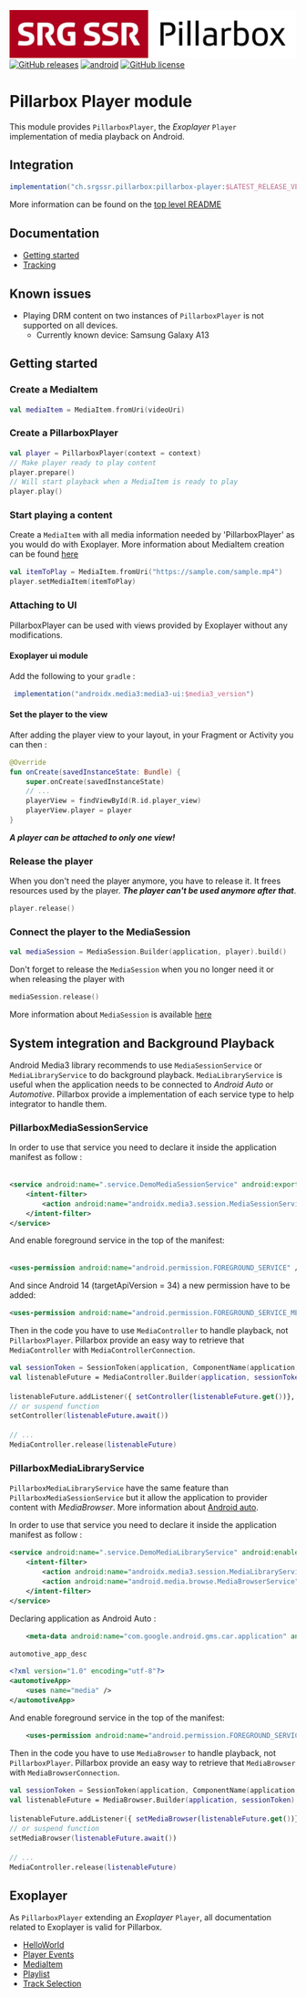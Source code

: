 [![Pillarbox logo](https://github.com/SRGSSR/pillarbox-apple/blob/main/docs/README-images/logo.jpg)](https://github.com/SRGSSR/pillarbox-android)
[![GitHub releases](https://img.shields.io/github/v/release/SRGSSR/pillarbox-android)](https://github.com/SRGSSR/pillarbox-android/releases)
[![android](https://img.shields.io/badge/android-21+-green)](https://github.com/SRGSSR/pillarbox-android)
[![GitHub license](https://img.shields.io/github/license/SRGSSR/pillarbox-android)](https://github.com/SRGSSR/pillarbox-android/blob/main/LICENSE)

# Pillarbox Player module

This module provides `PillarboxPlayer`, the _Exoplayer_ `Player` implementation of media playback on Android.

## Integration

```gradle
implementation("ch.srgssr.pillarbox:pillarbox-player:$LATEST_RELEASE_VERSION")
```

More information can be found on the [top level README](../docs/README.md)

## Documentation
- [Getting started](#getting-started)
- [Tracking](./MediaItemTracking.md)

## Known issues
- Playing DRM content on two instances of `PillarboxPlayer` is not supported on all devices.
  - Currently known device: Samsung Galaxy A13

## Getting started

### Create a MediaItem




```kotlin
val mediaItem = MediaItem.fromUri(videoUri)
```

### Create a PillarboxPlayer

```kotlin
val player = PillarboxPlayer(context = context)
// Make player ready to play content
player.prepare()
// Will start playback when a MediaItem is ready to play
player.play() 
```

### Start playing a content

Create a `MediaItem` with all media information needed by 'PillarboxPlayer' as you would do with Exoplayer.
More information about MediaItem creation can be found [here](https://developer.android.com/media/media3/exoplayer/media-items)

```kotlin
val itemToPlay = MediaItem.fromUri("https://sample.com/sample.mp4")
player.setMediaItem(itemToPlay)
```

### Attaching to UI

PillarboxPlayer can be used with views provided by Exoplayer without any modifications.

#### Exoplayer ui module

Add the following to your `gradle` :

```gradle
 implementation("androidx.media3:media3-ui:$media3_version")
```

#### Set the player to the view

After adding the player view to your layout, in your Fragment or Activity you can then :

```kotlin
@Override
fun onCreate(savedInstanceState: Bundle) {
    super.onCreate(savedInstanceState)
    // ...
    playerView = findViewById(R.id.player_view)
    playerView.player = player
}
```

**_A player can be attached to only one view!_**

### Release the player

When you don't need the player anymore, you have to release it. It frees resources used by the player. **_The player can't be used anymore after
that_**.

```kotlin
player.release()
```

### Connect the player to the MediaSession

```kotlin
val mediaSession = MediaSession.Builder(application, player).build()
```

Don't forget to release the `MediaSession` when you no longer need it or when releasing the player with

```kotlin
mediaSession.release()
```

More information about `MediaSession` is available [here](https://developer.android.com/guide/topics/media/media3/getting-started/mediasession)

## System integration and Background Playback

Android Media3 library recommends to use `MediaSessionService` or `MediaLibraryService` to do background playback. `MediaLibraryService` is useful
when the application needs to be connected to _Android Auto_ or _Automotive_. Pillarbox provide a implementation of each service type to help
integrator to handle them.

### PillarboxMediaSessionService

In order to use that service you need to declare it inside the application manifest as follow :

```xml

<service android:name=".service.DemoMediaSessionService" android:exported="true" android:foregroundServiceType="mediaPlayback">
    <intent-filter>
        <action android:name="androidx.media3.session.MediaSessionService" />
    </intent-filter>
</service>
```

And enable foreground service in the top of the manifest:

```xml

<uses-permission android:name="android.permission.FOREGROUND_SERVICE" />
```

And since Android 14 (targetApiVersion = 34) a new permission have to be added:

```xml
<uses-permission android:name="android.permission.FOREGROUND_SERVICE_MEDIA_PLAYBACK"/>
```

Then in the code you have to use `MediaController` to handle playback, not `PillarboxPlayer`. Pillarbox provide an easy way to retrieve that
`MediaController` with `MediaControllerConnection`.

```kotlin
val sessionToken = SessionToken(application, ComponentName(application, MyMediaSessionService::class.java))
val listenableFuture = MediaController.Builder(application, sessionToken).setListener(this).buildAsync()

listenableFuture.addListener({ setController(listenableFuture.get())}, MoreExecutors.directExecutor())
// or suspend function
setController(listenableFuture.await())

// ...
MediaController.release(listenableFuture)
```

### PillarboxMediaLibraryService

`PillarboxMediaLibraryService` have the same feature than `PillarboxMediaSessionService` but it allow the application to provider content with 
_MediaBrowser_. More information about [Android auto](https://developer.android.com/training/auto/audio/).

In order to use that service you need to declare it inside the application manifest as follow :

```xml
<service android:name=".service.DemoMediaLibraryService" android:enabled="true" android:exported="true" android:foregroundServiceType="mediaPlayback">
    <intent-filter>
        <action android:name="androidx.media3.session.MediaLibraryService" />
        <action android:name="android.media.browse.MediaBrowserService" />
    </intent-filter>
</service>
```

Declaring application as Android Auto :

```xml
    <meta-data android:name="com.google.android.gms.car.application" android:resource="@xml/automotive_app_desc" />
```

`automotive_app_desc`

```xml
<?xml version="1.0" encoding="utf-8"?>
<automotiveApp>
    <uses name="media" />
</automotiveApp>
```

And enable foreground service in the top of the manifest:

```xml
    <uses-permission android:name="android.permission.FOREGROUND_SERVICE" />
```

Then in the code you have to use `MediaBrowser` to handle playback, not `PillarboxPlayer`. Pillarbox provide an easy way to retrieve that
`MediaBrowser` with `MediaBrowserConnection`.

```kotlin
val sessionToken = SessionToken(application, ComponentName(application, MyMediaSessionService::class.java))
val listenableFuture = MediaBrowser.Builder(application, sessionToken).setListener(this).buildAsync()

listenableFuture.addListener({ setMediaBrowser(listenableFuture.get())}, MoreExecutors.directExecutor())
// or suspend function
setMediaBrowser(listenableFuture.await())

// ...
MediaController.release(listenableFuture)
```

## Exoplayer

As `PillarboxPlayer` extending an _Exoplayer_ `Player`, all documentation related to Exoplayer is valid for Pillarbox.

- [HelloWorld](https://developer.android.com/media/media3/exoplayer/hello-world.html)
- [Player Events](https://developer.android.com/media/media3/exoplayer/listening-to-player-events)
- [MediaItem](https://developer.android.com/media/media3/exoplayer/media-items)
- [Playlist](https://developer.android.com/media/media3/exoplayer/playlists)
- [Track Selection](https://developer.android.com/media/media3/exoplayer/track-selection)
